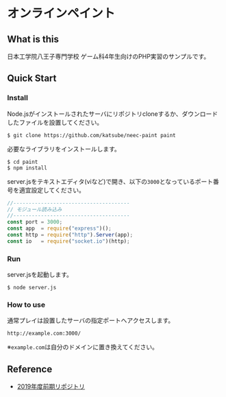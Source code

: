 # オンラインペイント
## What is this
日本工学院八王子専門学校 ゲーム科4年生向けのPHP実習のサンプルです。

## Quick Start
### Install
Node.jsがインストールされたサーバにリポジトリcloneするか、ダウンロードしたファイルを設置してください。
```
$ git clone https://github.com/katsube/neec-paint paint
```

必要なライブラリをインストールします。
```
$ cd paint
$ npm install
```

server.jsをテキストエディタ(viなど)で開き、以下の`3000`となっているポート番号を適宜設定してください。
```javascript
//--------------------------------------
// モジュール読み込み
//--------------------------------------
const port = 3000;
const app  = require("express")();
const http = require("http").Server(app);
const io   = require("socket.io")(http);
```

### Run
server.jsを起動します。
```
$ node server.js
```

### How to use
通常プレイは設置したサーバの指定ポートへアクセスします。
```
http://example.com:3000/
```
※`example.com`は自分のドメインに置き換えてください。

## Reference
* [2019年度前期リポジトリ](https://github.com/katsube/neec2019A)
